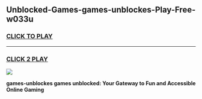 
## Unblocked-Games-games-unblockes-Play-Free-w033u
<h3>
<a href="https://premium76.site?title=games-unblockes&ref=21A">CLICK TO PLAY</a></h3>
<hr>

<h3>
<a href="https://premium76.site?title=games-unblockes&ref=21A">CLICK 2 PLAY</a>
  
</h3>

<a href="https://premium76.site?title=games-unblockes&ref=21A"><img src="https://clearcache.store/games.png"></a>


**games-unblockes games unblocked: Your Gateway to Fun and Accessible Online Gaming**
